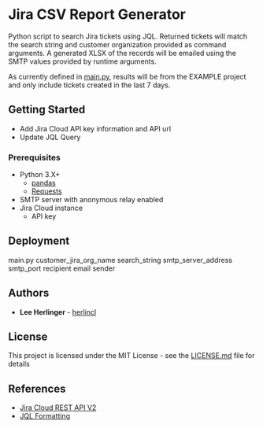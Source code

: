 # Jira CSV Report Generator

Python script to search Jira tickets using JQL. Returned tickets will match the search string and customer organization provided as command arguments. A generated XLSX of the records will be emailed using the SMTP values provided by runtime arguments.

As currently defined in [main.py](main.py), results will be from the EXAMPLE project and only include tickets created in the last 7 days.

## Getting Started
* Add Jira Cloud API key information and API url
* Update JQL Query

### Prerequisites
* Python 3.X+
  * [pandas](https://pandas.pydata.org/)
  * [Requests](https://2.python-requests.org/en/master/)
* SMTP server with anonymous relay enabled
* Jira Cloud instance
  * API key

## Deployment
main.py customer_jira_org_name search_string smtp_server_address smtp_port recipient email sender

## Authors
* **Lee Herlinger** - [herlincl](https://github.com/herlincl/)

## License
This project is licensed under the MIT License - see the [LICENSE.md](LICENSE.md) file for details

## References
* [Jira Cloud REST API V2](https://developer.atlassian.com/cloud/jira/platform/rest/v2/)
* [JQL Formatting](https://support.atlassian.com/jira-service-desk-cloud/docs/use-advanced-search-with-jira-query-language-jql/)
